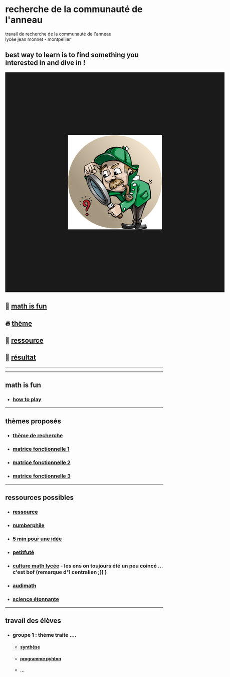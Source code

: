 # recherche de la communauté de l'anneau
travail de recherche de la communauté de l'anneau<br/>
lycée jean monnet - montpellier


best way to learn is to find something you interested in and dive in !
-------------------------------------------------------------------------------------------------------

<a href="https://youtu.be/hB6bfw622fo" target="_blank"><img src="https://github.com/Math13Net/recherche/blob/main/recherche.png" alt="Math TS" width="300" height="300" border="200" /></a>

## 🌈 [math is fun](#consigne)

## 🔥 [thème](#theme)

## 🚀 [ressource](#ressource)

## 👋 [résultat](#resultat)


------------------------------------------------------------------------------------------------
------------------------------------------------------------------------------------------------
## <a name="consigne"></a> math is fun
* ### [how to play](https://github.com/Math13Net/recherche/blob/main/consigne.pdf)

---------------------------------------------------------------------------------------------------------------------------
## <a name="theme"></a> thèmes proposés
* ### [thème de recherche](https://github.com/Math13Net/recherche/blob/main/theme.pdf)
* ### [matrice fonctionnelle 1]()
* ### [matrice fonctionnelle 2]()
* ### [matrice fonctionnelle 3]()


---------------------------------------------------------------------------------------------------------------------------
## <a name="ressource"></a> ressources possibles
* ### [ressource](https://github.com/Math13Net/recherche/blob/main/Ressource.pdf)
* ### [numberphile](https://www.youtube.com/channel/UCoxcjq-8xIDTYp3uz647V5A)
* ### [5 min pour une idée](https://www.lebesgue.fr/en/5min)
* ### [petitfuté](https://petitfuté.com/math-lycee/)
* ### [culture math lycée](https://culturemath.ens.fr/) - les ens on toujours été un peu coincé ... c'est bof (remarque d'1 centralien ;)) )
* ### [audimath](http://video.math.cnrs.fr/)
* ### [science étonnante](https://www.youtube.com/channel/UCaNlbnghtwlsGF-KzAFThqA)



---------------------------------------------------------------------------------------------------------------------------
## <a name="resultat"></a> travail des élèves
* ### groupe 1 : thème traité ....
  * #### [synthèse]()
  * #### [programme pyhton]()
  * #### ...
